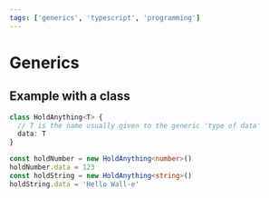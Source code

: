 ```yaml
---
tags: ['generics', 'typescript', 'programming']
---
```


# Generics

## Example with a class

```typescript
class HoldAnything<T> {
  // T is the name usually given to the generic 'type of data'
  data: T
}

const holdNumber = new HoldAnything<number>()
holdNumber.data = 123
const holdString = new HoldAnything<string>()
holdString.data = 'Hello Wall-e'
```
